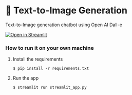 # 🎈 Text-to-Image Generation

Text-to-Image generation chatbot using Open AI Dall-e

[![Open in Streamlit](https://static.streamlit.io/badges/streamlit_badge_black_white.svg)](https://text-image-gen.streamlit.app/)

### How to run it on your own machine

1. Install the requirements

   ```
   $ pip install -r requirements.txt
   ```

2. Run the app

   ```
   $ streamlit run streamlit_app.py
   ```
